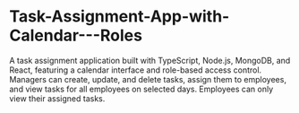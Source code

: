 # Task-Assignment-App-with-Calendar---Roles
A task assignment application built with TypeScript, Node.js, MongoDB, and React, featuring a calendar interface and role-based access control. Managers can create, update, and delete tasks, assign them to employees, and view tasks for all employees on selected days. Employees can only view their assigned tasks.
